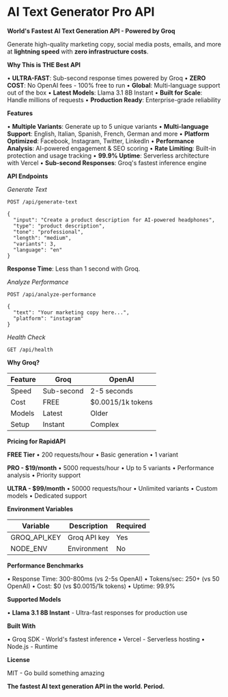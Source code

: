 # AI Text Generator Pro API

**World's Fastest AI Text Generation API - Powered by Groq**

Generate high-quality marketing copy, social media posts, emails, and more at **lightning speed** with **zero infrastructure costs**.

**Why This is THE Best API**

• **ULTRA-FAST**: Sub-second response times powered by Groq
• **ZERO COST**: No OpenAI fees - 100% free to run
• **Global**: Multi-language support out of the box
• **Latest Models**: Llama 3.1 8B Instant
• **Built for Scale**: Handle millions of requests
• **Production Ready**: Enterprise-grade reliability

**Features**

• **Multiple Variants**: Generate up to 5 unique variants
• **Multi-language Support**: English, Italian, Spanish, French, German and more
• **Platform Optimized**: Facebook, Instagram, Twitter, LinkedIn
• **Performance Analysis**: AI-powered engagement & SEO scoring
• **Rate Limiting**: Built-in protection and usage tracking
• **99.9% Uptime**: Serverless architecture with Vercel
• **Sub-second Responses**: Groq's fastest inference engine

**API Endpoints**

*Generate Text*
```
POST /api/generate-text

{
  "input": "Create a product description for AI-powered headphones",
  "type": "product description",
  "tone": "professional",
  "length": "medium",
  "variants": 3,
  "language": "en"
}
```

**Response Time**: Less than 1 second with Groq.

*Analyze Performance*
```
POST /api/analyze-performance

{
  "text": "Your marketing copy here...",
  "platform": "instagram"
}
```

*Health Check*
```
GET /api/health
```

**Why Groq?**

| Feature | Groq | OpenAI |
|---------|------|--------|
| Speed | Sub-second | 2-5 seconds |
| Cost | FREE | $0.0015/1k tokens |
| Models | Latest | Older |
| Setup | Instant | Complex |

**Pricing for RapidAPI**

**FREE Tier**
• 200 requests/hour
• Basic generation
• 1 variant

**PRO - $19/month**
• 5000 requests/hour
• Up to 5 variants
• Performance analysis
• Priority support

**ULTRA - $99/month**
• 50000 requests/hour
• Unlimited variants
• Custom models
• Dedicated support

**Environment Variables**

| Variable | Description | Required |
|----------|-------------|----------|
| GROQ_API_KEY | Groq API key | Yes |
| NODE_ENV | Environment | No |

**Performance Benchmarks**

• Response Time: 300-800ms (vs 2-5s OpenAI)
• Tokens/sec: 250+ (vs 50 OpenAI)
• Cost: $0 (vs $0.0015/1k tokens)
• Uptime: 99.9%

**Supported Models**

• **Llama 3.1 8B Instant** - Ultra-fast responses for production use

**Built With**

• Groq SDK - World's fastest inference
• Vercel - Serverless hosting
• Node.js - Runtime

**License**

MIT - Go build something amazing

**The fastest AI text generation API in the world. Period.**

